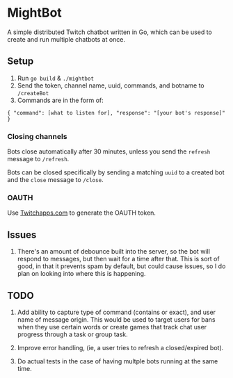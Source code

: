 # MightBot
A simple distributed Twitch chatbot written in Go, which can be used to create and run multiple chatbots at once.

## Setup
1. Run `go build` & `./mightbot`
2. Send the token, channel name, uuid, commands, and botname to `/createBot`
3. Commands are in the form of:
``` 
{ "command": [what to listen for], "response": "[your bot's response]" } 
```

### Closing channels
Bots close automatically after 30 minutes, unless you send the `refresh` message to `/refresh`.

Bots can be closed specifically by sending a matching `uuid` to a created bot and the `close` message to `/close`.

### OAUTH
Use [Twitchapps.com](http://twitchapps.com/tmi/) to generate the OAUTH token.

## Issues
1. There's an amount of debounce built into the server, so the bot will respond to messages, but then wait for a time after that. This is sort of good, in that it prevents spam by default, but could cause issues, so I do plan on looking into where this is happening.

## TODO
1. Add ability to capture type of command (contains or exact), and user name of message origin.
This would be used to target users for bans when they use certain words or create games that track chat user progress through a task or group task.

2. Improve error handling, (ie, a user tries to refresh a closed/expired bot).

3. Do actual tests in the case of having multple bots running at the same time.
